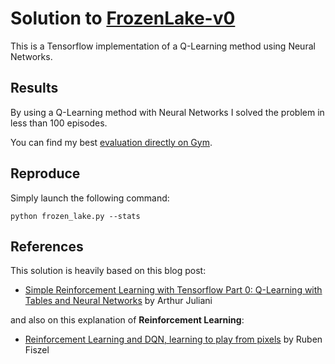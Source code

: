 # Solution to [FrozenLake-v0](https://gym.openai.com/envs/FrozenLake-v0)

This is a Tensorflow implementation of a Q-Learning method using Neural Networks.

## Results

By using a Q-Learning method with Neural Networks I solved the problem in less than 100 episodes.

You can find my best [evaluation directly on Gym](https://gym.openai.com/evaluations/eval_5LmYbJtQOmyyTwi8p8TA).

## Reproduce

Simply launch the following command:

```
python frozen_lake.py --stats
```
## References

This solution is heavily based on this blog post:

* [Simple Reinforcement Learning with Tensorflow Part 0: Q-Learning with Tables and Neural Networks](https://medium.com/emergent-future/simple-reinforcement-learning-with-tensorflow-part-0-q-learning-with-tables-and-neural-networks-d195264329d0#.kxecl0tug) by Arthur Juliani

and also on this explanation of **Reinforcement Learning**:

* [Reinforcement Learning and DQN, learning to play from pixels](https://rubenfiszel.github.io/posts/rl4j/2016-08-24-Reinforcement-Learning-and-DQN.html) by Ruben Fiszel
